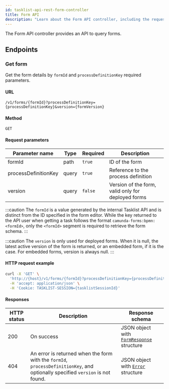 ```yaml
---
id: tasklist-api-rest-form-controller
title: Form API
description: "Learn about the Form API controller, including the request parameters and an HTTP request example."
---
```


The Form API controller provides an API to query forms.

## Endpoints

### Get form

Get the form details by `formId` and `processDefinitionKey` required parameters.

#### URL

`/v1/forms/{formId}?processDefinitionKey={processDefinitionKey}&version={formVersion}`

#### Method

`GET`

#### Request parameters

| Parameter name       | Type  | Required | Description                                        |
| -------------------- | ----- | -------- | -------------------------------------------------- |
| formId               | path  | `true`   | ID of the form                                     |
| processDefinitionKey | query | `true`   | Reference to the process definition                |
| version              | query | `false`  | Version of the form, valid only for deployed forms |

:::caution
The `formId` is a value generated by the internal Tasklist API and is distinct from the ID specified in the form editor. While the key returned to the API user when getting a task follows the format `camunda-forms:bpmn:<formId>`, only the `<formId>` segment is required to retrieve the form schema.
:::

:::caution
The `version` is only used for deployed forms. When it is null, the latest active version of the form is returned, or an embedded form, if it is the case. For embedded forms, version is always null.
:::

#### HTTP request example

```bash
curl -X 'GET' \
  'http://{host}/v1/forms/{formId}?processDefinitionKey={processDefinitionKey}&version={formVersion}' \
  -H 'accept: application/json' \
  -H 'Cookie: TASKLIST-SESSION={tasklistSessionId}'
```

#### Responses

| HTTP status | Description                                                                                                                    | Response schema                                                                     |
| ----------- | ------------------------------------------------------------------------------------------------------------------------------ | ----------------------------------------------------------------------------------- |
| 200         | On success                                                                                                                     | JSON object with [`FormResponse`](../schemas/responses/form-response.mdx) structure |
| 404         | An error is returned when the form with the `formId`, `processDefinitionKey`, and optionally specified `version` is not found. | JSON object with [`Error`](../schemas/responses/error-response.mdx) structure       |
